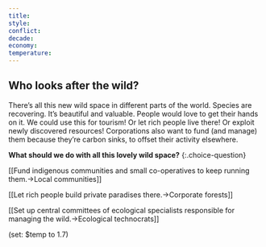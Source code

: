 ```yaml
---
title: 
style: 
conflict: 
decade: 
economy: 
temperature: 
---
```


## Who looks after the wild?

There’s all this new wild space in different parts of the world. Species are recovering. It’s beautiful and valuable. People would love to get their hands on it. We could use this for tourism! Or let rich people live there! Or exploit newly discovered resources! Corporations also want to fund (and manage) them because they’re carbon sinks, to offset their activity elsewhere.

**What should we do with all this lovely wild space?**
{:.choice-question}

[[Fund indigenous communities and small co-operatives to keep running them.->Local communities]]

[[Let rich people build private paradises there.->Corporate forests]]

[[Set up central committees of ecological specialists responsible for managing the wild.->Ecological technocrats]]

(set: $temp to 1.7)

